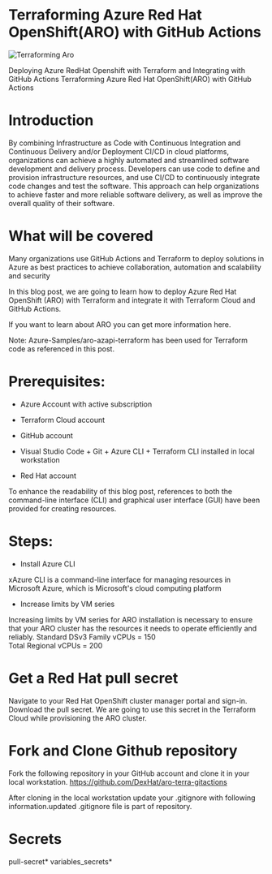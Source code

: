 # Terraforming  Azure Red Hat OpenShift(ARO) with GitHub Actions

![Terraforming Aro](/aro-terra-gitactions/assets/ARO-GitHubActions.png)

Deploying Azure RedHat Openshift with Terraform and Integrating with GitHub Actions
Terraforming  Azure Red Hat OpenShift(ARO) with GitHub Actions

# Introduction

By combining Infrastructure as Code with Continuous Integration and Continuous Delivery and/or Deployment  CI/CD  in cloud platforms, organizations can achieve a highly automated and streamlined software development and delivery process. Developers can use code to define and provision infrastructure resources, and use CI/CD to continuously integrate code changes and test the software. This approach can help organizations to achieve faster and more reliable software delivery, as well as improve the overall quality of their software.

# What will be covered

Many organizations use GitHub Actions and Terraform to deploy solutions in Azure as best practices to achieve collaboration, automation and scalability and security

In this blog post, we are going to learn how to deploy Azure Red Hat OpenShift (ARO) with Terraform and integrate it with Terraform Cloud and GitHub Actions.


If you want to learn about ARO you can get more information here.

Note: Azure-Samples/aro-azapi-terraform has been used for Terraform code as referenced in this post. 

# Prerequisites:

- Azure Account with active subscription

- Terraform Cloud account

- GitHub account

- Visual Studio Code + Git  + Azure CLI + Terraform CLI installed in local workstation

- Red Hat account  

To enhance the readability of this blog post, references to both the command-line interface (CLI) and graphical user interface (GUI) have been provided for creating resources.

# Steps:

- Install Azure CLI

xAzure CLI is a command-line interface for managing resources in Microsoft Azure, which is Microsoft's cloud computing platform

- Increase limits by VM series

Increasing limits by VM series for ARO installation is necessary to ensure that your ARO cluster has the resources it needs to operate efficiently and reliably. 
Standard DSv3 Family vCPUs = 150  
Total Regional vCPUs = 200

# Get a Red Hat pull secret

Navigate to your Red Hat OpenShift cluster manager portal and sign-in. Download the pull secret. We are going to use this secret in the Terraform Cloud while provisioning the ARO cluster. 

# Fork and Clone Github repository 

Fork the following repository in your GitHub account  and clone it in your local workstation.
https://github.com/DexHat/aro-terra-gitactions

After cloning in the local workstation update your .gitignore with following information.updated .gitignore file is part of repository.

# Secrets

pull-secret*
variables_secrets*

